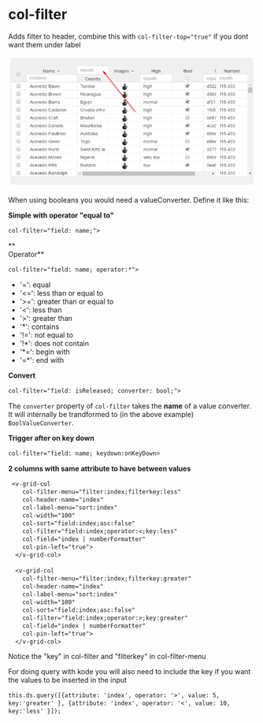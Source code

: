 # col-filter

Adds filter to header, combine this with `col-filter-top="true"` if you dont want them under label

![](../vgridanimation/filtertop.png)

When using booleans you would need a valueConverter. Define it like this:

**Simple with operator "equal to"**

```html
col-filter="field: name;">
```

**  
Operator**

```html
col-filter="field: name; operator:*">
```

* '=':  equal
* '&lt;=': less than or equal to
* '&gt;=': greater than or equal to
* '&lt;':  less than
* '&gt;':  greater than
* '\*':  contains
* '!=': not equal to
* '!\*': does not contain
* '\*=': begin with
* '=\*': end with

**Convert**

```html
col-filter="field: isReleased; converter: bool;">
```

The `converter` property of `col-filter` takes the **name** of a value converter. It will internally be trandformed to \(in the above example\) `BoolValueConverter`.

**Trigger after on key down**

```html
col-filter="field: name; keydown:onKeyDown>
```

**2 columns with same attribute to have between values**

```
 <v-grid-col
    col-filter-menu="filter:index;filterkey:less"
    col-header-name="index"
    col-label-menu="sort:index" 
    col-width="100" 
    col-sort="field:index;asc:false" 
    col-filter="field:index;operator:<;key:less"
    col-field="index | numberFormatter"
    col-pin-left="true">
  </v-grid-col>

  <v-grid-col
    col-filter-menu="filter:index;filterkey:greater"
    col-header-name="index"
    col-label-menu="sort:index" 
    col-width="100" 
    col-sort="field:index;asc:false" 
    col-filter="field:index;operator:>;key:greater" 
    col-field="index | numberFormatter"
    col-pin-left="true">
  </v-grid-col>
```

Notice the "key" in col-filter and "filterkey" in col-filter-menu

For doing query with kode you will also need to include the key if you want the values to be inserted in the input

```
this.ds.query([{attribute: 'index', operator: '>', value: 5, key:'greater' }, {attribute: 'index', operator: '<', value: 10, key:'less' }]);
```



